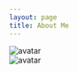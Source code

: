 ```yaml
---
layout: page
title: About Me
---
```


![avatar](yihenc.github.io/resume1.png)  
![avatar](yihenc.github.io/resume2.png)

